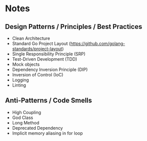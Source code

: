 # Notes

## Design Patterns / Principles / Best Practices

- Clean Architecture
- Standard Go Project Layout (https://github.com/golang-standards/project-layout)
- Single Responsibility Principle (SRP)
- Test-Driven Development (TDD)
- Mock objects
- Dependency Inversion Principle (DIP)
- Inversion of Control (IoC)
- Logging
- Linting

## Anti-Patterns / Code Smells

- High Coupling
- God Class
- Long Method
- Deprecated Dependency
- Implicit memory aliasing in for loop
